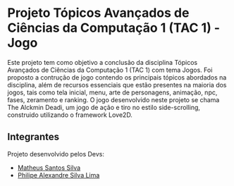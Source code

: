 # Projeto Tópicos Avançados de Ciências da Computação 1 (TAC 1) - Jogo

Este projeto tem como objetivo a conclusão da disciplina Tópicos Avançados de Ciências da Computação 1 (TAC 1) com tema Jogos. Foi proposto a contrução de jogo contendo os principais tópicos abordados na disciplina, além de recursos essenciais que estão presentes na maioria dos jogos, tais como tela inicial, menu, arte de personagens, animação, npc, fases, zeramento e ranking. O jogo desenvolvido neste projeto se chama The Alckmin Deadi, um jogo de ação e tiro no estilo side-scrolling, construido utilizando o framework Love2D.


## Integrantes
Projeto desenvolvido pelos Devs:
- [Matheus Santos Silva](https://github.com/matheusssilva991)
- [Philipe Alexandre Silva Lima](https://github.com/phillxandre)

